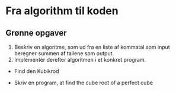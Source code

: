 # Fra algorithm til koden
## Grønne opgaver 
1. Beskriv en algoritme, som ud fra en liste af kommatal som input beregner summen af tallene som output.
2. Implementér derefter algoritmen i et konkret program.


- Find den Kubikrod  


- Skriv en program, at
find the cube root of a perfect cube 